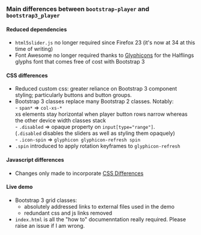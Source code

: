 ### Main differences between `bootstrap-player` and `bootstrap3_player`

#### Reduced dependencies

- `html5slider.js` no longer required since Firefox 23 (it's now at 34 at this time of writing)
- Font Awesome no longer required thanks to [Glyphicons](http://glyphicons.com/) for the Halflings glyphs font that comes free of cost with Bootstrap 3

#### <a name="cdiff"></a>CSS differences

- Reduced custom css: greater reliance on Bootstrap 3 component styling; particularly buttons and button groups. 
- Bootstrap 3 classes replace many Bootstrap 2 classes. Notably:  
        -   `span*` => `col-xs-*`   
        xs elements stay horizontal when player button rows narrow whereas the other device width classes stack  
        -   `.disabled`  => opaque property on `input[type="range"]`.  
        (`.disabled` disables the sliders as well as styling them opaquely)  
        -   `.icon-spin` => `glyphicon glyphicon-refresh spin`  
-  `.spin` introduced to apply rotation keyframes to `glyphicon-refresh`

#### Javascript differences

-  Changes only made to incorporate [CSS Differences](#cdiff)

#### Live demo

-  Bootstrap 3 grid classes:  
    -  absolutely addressed links to external files used in the demo  
    -  redundant css and js links removed
-  `index.html` is all the "how to" documenntation really required. Please raise an issue if I am wrong.

